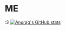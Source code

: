 # ME
:3
[![Anurag's GitHub stats](https://github-readme-stats.vercel.app/api?username=weird0cats)](https://github.com/anuraghazra/github-readme-stats)
